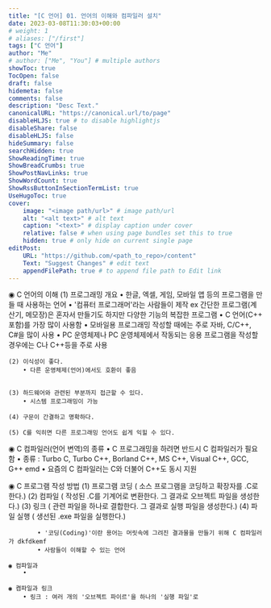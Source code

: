 ```yaml
---
title: "[C 언어] 01. 언어의 이해와 컴파일러 설치"
date: 2023-03-08T11:30:03+00:00
# weight: 1
# aliases: ["/first"]
tags: ["C 언어"]
author: "Me"
# author: ["Me", "You"] # multiple authors
showToc: true
TocOpen: false
draft: false
hidemeta: false
comments: false
description: "Desc Text."
canonicalURL: "https://canonical.url/to/page"
disableHLJS: true # to disable highlightjs
disableShare: false
disableHLJS: false
hideSummary: false
searchHidden: true
ShowReadingTime: true
ShowBreadCrumbs: true
ShowPostNavLinks: true
ShowWordCount: true
ShowRssButtonInSectionTermList: true
UseHugoToc: true
cover:
    image: "<image path/url>" # image path/url
    alt: "<alt text>" # alt text
    caption: "<text>" # display caption under cover
    relative: false # when using page bundles set this to true
    hidden: true # only hide on current single page
editPost:
    URL: "https://github.com/<path_to_repo>/content"
    Text: "Suggest Changes" # edit text
    appendFilePath: true # to append file path to Edit link
---
```


 ◉ C 언어의 이해
    (1) 프로그래밍 개요
        • 한글, 엑셀, 게임, 모바일 앱 등의 프로그램을 만들 때 사용하는 언어
        • '컴퓨터 프로그래머'라는 사람들이 제작
                ex 간단한 프로그램(계산기, 메모장)은 혼자서 만들기도 하지만 다양한 기능의 복잡한 프로그램
        • C 언어(C++ 포함)를 가장 많이 사용함
        • 모바일용 프로그래밍 작성할 때에는 주로 자바, C/C++, C#을 많이 사용
        • PC 운영체제나 PC 운영체제에서 작동되는 응용 프로그램을 작성할 경우에는 C나 C++등을 주로 사용

    (2) 이식성이 좋다.
        • 다른 운영체제(언어)에서도 호환이 좋음


    (3) 하드웨어와 관련된 부분까지 접근할 수 있다.
        • 시스템 프로그래밍이 가능

    (4) 구문이 간결하고 명확하다.

    (5) C를 익히면 다른 프로그래밍 언어도 쉽게 익힐 수 있다.

 ◉ C 컴파일러(언어 변역)의 종류
        • C 프로그래밍을 하려면 반드시 C 컴파일러가 필요함
        • 종류 : Turbo C, Turbo C++, Borland C++, MS C++, Visual C++, GCC, G++ emd
        • 요즘의 C 컴파일러는 C와 더불어 C++도 동시 지원

 ◉ C 프로그램 작성 방법
        (1) 프로그램 코딩 ( 소스 프로그램을 코딩하고 확장자를 .C로 한다.)
        (2) 컴파일 ( 작성된 .C를 기계어로 변환한다. 그 결과로 오브젝트 파일을 생성한다.)
        (3) 링크 ( 관련 파일을 하나로 결합한다. 그 결과로 실행 파일을 생성한다.)
        (4) 파일 실행 ( 생선된 .exe 파일을 실행한다.)
        
            • '코딩(Coding)'이란 용어는 머릿속에 그려진 결과물을 만들기 위해 C 컴파일러가 dkfdkemf
            • 사람들이 이해할 수 있는 언어

    ◉ 컴파일과
        •

    ◉ 켬파일과 링크
        • 링크 : 여러 개의 '오브젝트 파이르'을 하나의 '실행 파일'로




    


    